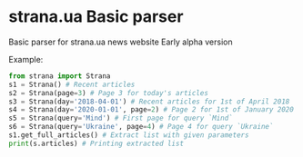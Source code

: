 # strana.ua Basic parser

Basic parser for strana.ua news website
Early alpha version

Example:
```python
from strana import Strana
s1 = Strana() # Recent articles
s2 = Strana(page=3) # Page 3 for today's articles
s3 = Strana(day='2018-04-01') # Recent articles for 1st of April 2018
s4 = Strana(day='2020-01-01', page=2) # Page 2 for 1st of January 2020 articles
s5 = Strana(query='Mind') # First page for query `Mind`
s6 = Strana(query='Ukraine', page=4) # Page 4 for query `Ukraine`
s1.get_full_articles() # Extract list with given parameters
print(s.articles) # Printing extracted list 
